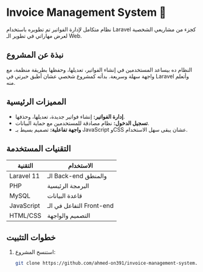 # Invoice Management System 🧾
نظام متكامل لإدارة الفواتير تم تطويره باستخدام Laravel كجزء من مشاريعي الشخصية لعرض مهاراتي في تطوير الـ Web.

## نبذة عن المشروع
النظام ده بيساعد المستخدمين في إنشاء الفواتير، تعديلها، وحفظها بطريقة منظمة، مع واجهة سهلة وسريعة. بدأته كمشروع شخصي عشان أطبق خبرتي في Laravel وأتعلم منه.

## المميزات الرئيسية
- **إدارة الفواتير:** إنشاء فواتير جديدة، تعديلها، وحذفها.
- **تسجيل الدخول:** نظام مصادقة للمستخدمين مع حماية البيانات.
- **واجهة تفاعلية:** تصميم بسيط بـ JavaScript وCSS عشان يبقى سهل الاستخدام.

## التقنيات المستخدمة
| التقنية       | الاستخدام              |
|----------------|-------------------------|
| Laravel 11    | الـ Back-end والمنطق   |
| PHP           | البرمجة الرئيسية       |
| MySQL         | قاعدة البيانات         |
| JavaScript    | التفاعل في الـ Front-end |
| HTML/CSS      | التصميم والواجهة      |

## خطوات التثبيت
1. استنسخ المشروع:
   ```bash
   git clone https://github.com/ahmed-on391/invoice-management-system.git

